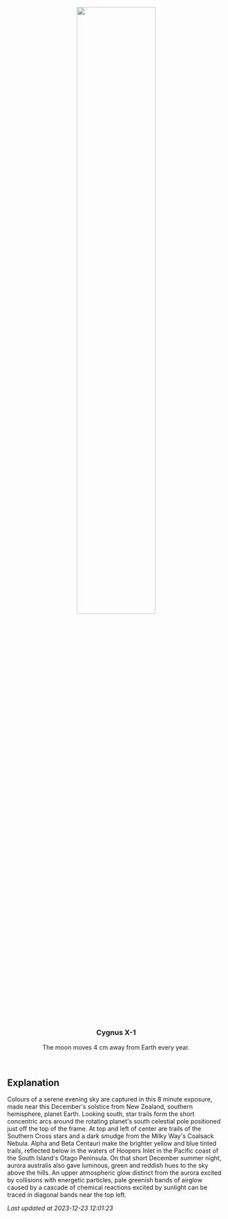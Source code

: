 <p align='center'>
  <img src='https://apod.nasa.gov/apod/image/2312/DSCF6968-Enhanced-NR1024.jpg' width='60%' />
    <h3 align="center">Cygnus X-1</h3>
    <p align="center">The moon moves 4 cm away from Earth every year.</p>
</p>
<br/>

Explanation
--
Colours of a serene evening sky are captured in this 8 minute exposure, made near this December's solstice from New Zealand, southern hemisphere, planet Earth. Looking south, star trails form the short concentric arcs around the rotating planet's south celestial pole positioned just off the top of the frame. At top and left of center are trails of the Southern Cross stars and a dark smudge from the Milky Way's Coalsack Nebula. Alpha and Beta Centauri make the brighter yellow and blue tinted trails, reflected below in the waters of Hoopers Inlet in the Pacific coast of the South Island's Otago Peninsula. On that short December summer night, aurora australis also gave luminous, green and reddish hues to the sky above the hills. An upper atmospheric glow distinct from the aurora excited by collisions with energetic particles, pale greenish bands of airglow caused by a cascade of chemical reactions excited by sunlight can be traced in diagonal bands near the top left.


*Last updated at 2023-12-23 12:01:23*
